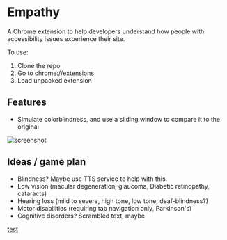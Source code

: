 Empathy
==========

A Chrome extension to help developers understand how people with accessibility issues experience their site.

To use:
1. Clone the repo
2. Go to chrome://extensions
3. Load unpacked extension

Features
--------------
- Simulate colorblindness, and use a sliding window to compare it to the original

![screenshot](http://raw.github.com/chrisranderson/empathy/master/screenshot.png)

Ideas / game plan
--------
- Blindness? Maybe use TTS service to help with this.
- Low vision (macular degeneration, glaucoma, Diabetic retinopathy, cataracts)
- Hearing loss (mild to severe, high tone, low tone, deaf-blindness?)
- Motor disabilities (requiring tab navigation only, Parkinson's)
- Cognitive disorders? Scrambled text, maybe

<a href="http://google.com" target="_blank">test</a>
